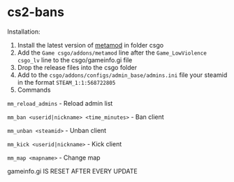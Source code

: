 # cs2-bans
Installation:
1. Install the latest version of [metamod](https://www.metamodsource.net/downloads.php/?branch=master) in folder csgo
2. Add the ```Game csgo/addons/metamod``` line after the ```Game_LowViolence csgo_lv``` line to the csgo/gameinfo.gi file
3. Drop the release files into the csgo folder
4. Add to the `csgo/addons/configs/admin_base/admins.ini` file your steamid in the format `STEAM_1:1:568722805`
5. Commands

```mm_reload_admins``` - Reload admin list

```mm_ban <userid|nickname> <time_minutes>``` - Ban client

```mm_unban <steamid>``` - Unban client

```mm_kick <userid|nickname>``` - Kick client

```mm_map <mapname>``` - Change map

gameinfo.gi IS RESET AFTER EVERY UPDATE
